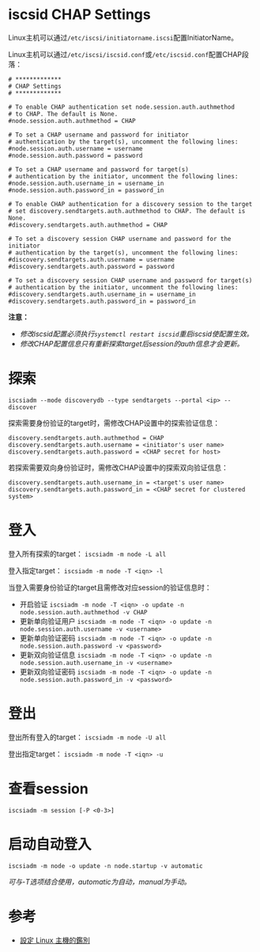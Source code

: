 iscsid CHAP Settings
====================

Linux主机可以通过`/etc/iscsi/initiatorname.iscsi`配置InitiatorName。

Linux主机可以通过`/etc/iscsi/iscsid.conf`或`/etc/iscsid.conf`配置CHAP段落：
```shell
# *************
# CHAP Settings
# *************

# To enable CHAP authentication set node.session.auth.authmethod
# to CHAP. The default is None.
#node.session.auth.authmethod = CHAP

# To set a CHAP username and password for initiator
# authentication by the target(s), uncomment the following lines:
#node.session.auth.username = username
#node.session.auth.password = password

# To set a CHAP username and password for target(s)
# authentication by the initiator, uncomment the following lines:
#node.session.auth.username_in = username_in
#node.session.auth.password_in = password_in

# To enable CHAP authentication for a discovery session to the target
# set discovery.sendtargets.auth.authmethod to CHAP. The default is None.
#discovery.sendtargets.auth.authmethod = CHAP

# To set a discovery session CHAP username and password for the initiator
# authentication by the target(s), uncomment the following lines:
#discovery.sendtargets.auth.username = username
#discovery.sendtargets.auth.password = password

# To set a discovery session CHAP username and password for target(s)
# authentication by the initiator, uncomment the following lines:
#discovery.sendtargets.auth.username_in = username_in
#discovery.sendtargets.auth.password_in = password_in
```

**注意：**
 - *修改iscsid配置必须执行`systemctl restart iscsid`重启iscsid使配置生效。*
 - *修改CHAP配置信息只有重新探索target后session的auth信息才会更新。*

# 探索
`iscsiadm --mode discoverydb --type sendtargets --portal <ip> --discover`

探索需要身份验证的target时，需修改CHAP设置中的探索验证信息：
```shell
discovery.sendtargets.auth.authmethod = CHAP
discovery.sendtargets.auth.username = <initiator's user name>
discovery.sendtargets.auth.password = <CHAP secret for host>
```
若探索需要双向身份验证时，需修改CHAP设置中的探索双向验证信息：
```shell
discovery.sendtargets.auth.username_in = <target's user name>
discovery.sendtargets.auth.password_in = <CHAP secret for clustered system>
```

# 登入
登入所有探索的target：
`iscsiadm -m node -L all`

登入指定target：
`iscsiadm -m node -T <iqn> -l`

当登入需要身份验证的target且需修改对应session的验证信息时：
 - 开启验证
`iscsiadm -m node -T <iqn> -o update -n node.session.auth.authmethod -v CHAP`
 - 更新单向验证用户
`iscsiadm -m node -T <iqn> -o update -n node.session.auth.username -v <username>`
 - 更新单向验证密码
`iscsiadm -m node -T <iqn> -o update -n node.session.auth.password -v <password>`
 - 更新双向验证信息
`iscsiadm -m node -T <iqn> -o update -n node.session.auth.username_in -v <username>`
 - 更新双向验证密码
`iscsiadm -m node -T <iqn> -o update -n node.session.auth.password_in -v <password>`

# 登出
登出所有登入的target：
`iscsiadm -m node -U all`

登出指定target：
`iscsiadm -m node -T <iqn> -u`

# 查看session
`iscsiadm -m session [-P <0-3>]`

# 启动自动登入
`iscsiadm -m node -o update -n node.startup -v automatic`

*可与-T选项结合使用，automatic为自动，manual为手动。*

# 参考
 * [設定 Linux 主機的鑑別](https://www.ibm.com/docs/zh-tw/spectrumvirtualsoftw/8.1.x?topic=initiator-setting-up-authentication-linux-hosts)
